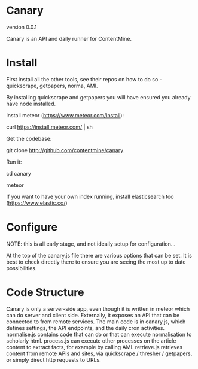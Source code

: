 Canary
======

version 0.0.1

Canary is an API and daily runner for ContentMine.


Install
=======

First install all the other tools, see their repos on how to do so - quickscrape, getpapers, norma, AMI.

By installing quickscrape and getpapers you will have ensured you already have node installed.

Install meteor (https://www.meteor.com/install):

curl https://install.meteor.com/ | sh

Get the codebase:

git clone http://github.com/contentmine/canary

Run it:

cd canary

meteor

If you want to have your own index running, install elasticsearch too (https://www.elastic.co/)


Configure
=========

NOTE: this is all early stage, and not ideally setup for configuration...

At the top of the canary.js file there are various options that can be set. It is best to check directly there to ensure 
you are seeing the most up to date possibilities.


Code Structure
==============

Canary is only a server-side app, even though it is written in meteor which can do server and client side. Externally, it exposes 
an API that can be connected to from remote services. The main code is in canary.js, which defines settings, the API endpoints, and 
the daily cron activities. normalise.js contains code that can do or that can execute normalisation to scholarly html. process.js 
can execute other processes on the article content to extract facts, for example by calling AMI. retrieve.js retrieves content from 
remote APIs and sites, via quickscrape / thresher / getpapers, or simply direct http requests to URLs.


